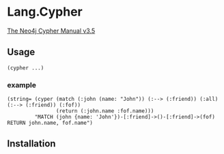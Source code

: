 # Lang.Cypher

[The Neo4j Cypher Manual v3.5](https://neo4j.com/docs/cypher-manual/current/)

## Usage

```
(cypher ...)
```


### example

```
(string= (cyper (match (:john (name: "John")) (:--> (:friend)) (:all) (:--> (:friend)) (:fof))
                (return (:john.name :fof.name)))
         "MATCH (john {name: 'John'})-[:friend]->()-[:friend]->(fof) RETURN john.name, fof.name")
```

## Installation

